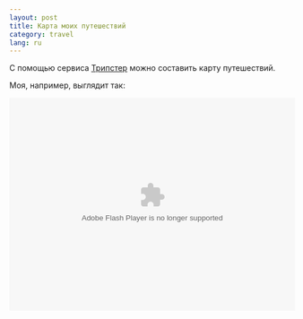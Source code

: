 ```yaml
---
layout: post
title: Карта моих путешествий
category: travel
lang: ru
---
```


С помощью сервиса [Трипстер](http://tripster.ru) можно составить карту путешествий. 

Моя, например, выглядит так:

<div align="center" style="width: 510px">
<object width="510" height="380">
<param name="wmode" value="window" />
<param name="allowScriptAccess" value="always" />
<param name="movie" value="http://tripster.ru/static/widget/tripster.swf?username=schmooser" />
<embed src="http://tripster.ru/static/widget/tripster.swf?username=schmooser" type="application/x-shockwave-flash" allowscriptaccess="always" name="tripster" width="510" height="380">
</embed></object></div>
                
